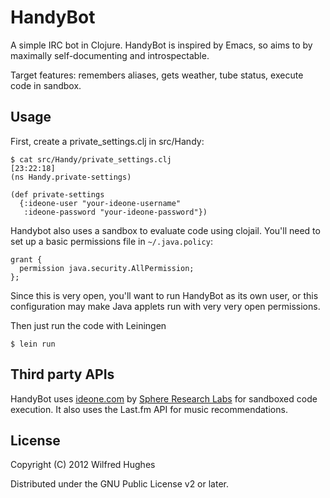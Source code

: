 # HandyBot

A simple IRC bot in Clojure. HandyBot is inspired by Emacs, so aims to
by maximally self-documenting and introspectable.

Target features: remembers aliases, gets weather, tube status, execute
code in sandbox.

## Usage

First, create a private_settings.clj in src/Handy:

    $ cat src/Handy/private_settings.clj                                                                                                                                                                    [23:22:18]
    (ns Handy.private-settings)
    
    (def private-settings
      {:ideone-user "your-ideone-username"
       :ideone-password "your-ideone-password"})

Handybot also uses a sandbox to evaluate code using clojail. You'll
need to set up a basic permissions file in `~/.java.policy`:

    grant {
      permission java.security.AllPermission;
    };

Since this is very open, you'll want to run HandyBot as its own user,
or this configuration may make Java applets run with very very open
permissions.
    
Then just run the code with Leiningen

    $ lein run
    
## Third party APIs

HandyBot uses [ideone.com](http://ideone.com) by
[Sphere Research Labs](http://sphere-research.com) for sandboxed code
execution. It also uses the Last.fm API for music recommendations.

## License

Copyright (C) 2012 Wilfred Hughes

Distributed under the GNU Public License v2 or later.
